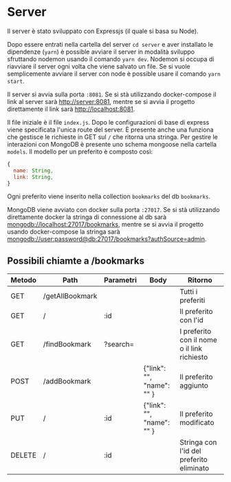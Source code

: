 # Server

Il server è stato sviluppato con Expressjs (il quale si basa su Node).

Dopo essere entrati nella cartella del server `cd server` e aver installato le dipendenze (`yarn`) è possible avviare il server in modalità sviluppo sfruttando nodemon usando il comando `yarn dev`. Nodemon si occupa di riavviare il server ogni volta che viene salvato un file. Se si vuole semplicemente avviare il server con node è possible usare il comando `yarn start`.

Il server si avvia sulla porta `:8081`. Se si stà utilizzando docker-compose il link al server sarà [http://server:8081](http://server:8081), mentre se si avvia il progetto direttamente il link sarà [http://localhost:8081](http://localhost:8081).

Il file iniziale è il file `index.js`. Dopo le configurazioni di base di express viene specificata l'unica route del server. È presente anche una funziona che gestisce le richieste in GET sul `/` che ritorna una stringa. Per gestire le interazioni con MongoDB è presente uno schema mongoose nella cartella `models`. Il modello per un preferito è composto così:

```js
{
  name: String,
  link: String,
}
```

Ogni preferito viene inserito nella collection `bookmarks` del db `bookmarks`.

MongoDB viene avviato con docker sulla porta `:27017`.  Se si stà utilizzando direttamente docker la stringa di connessione al db sarà [mongodb://localhost:27017/bookmarks](mongodb://localhost:27017/bookmarks), mentre se si avvia il progetto usando docker-compose la stringa sarà [mongodb://user:password@db:27017/bookmarks?authSource=admin](mongodb://user:password@db:27017/bookmarks?authSource=admin).

## Possibili chiamte a /bookmarks

| Metodo | Path            | Parametri | Body                      | Ritorno                                     |
| ------ | --------------- | --------- | ------------------------- | ------------------------------------------- |
| GET    | /getAllBookmark |           |                           | Tutti i preferiti                           |
| GET    | /               | :id       |                           | Il preferito con l'id                       |
| GET    | /findBookmark   | ?search=  |                           | I preferito con il nome o il link richiesto |
| POST   | /addBookmark    |           | {"link": "", "name": "" } | Il preferito aggiunto                       |
| PUT    | /               | :id       | {"link": "", "name": "" } | Il preferito modificato                     |
| DELETE | /               | :id       |                           | Stringa con l'id del preferito eliminato    |
